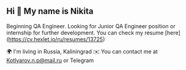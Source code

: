 ## Hi 👋 My name is Nikita

Beginning QA Engineer. Looking for Junior QA Engineer position or internship for further development. You can check my resume [here] (https://cv.hexlet.io/ru/resumes/13725)

🌍 I'm living in Russia, Kaliningrad 
✉️ You can contact me at Kotlyarov.n.p@mail.ru or Telegram
